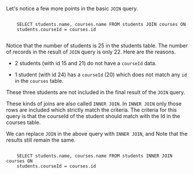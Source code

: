 Let's notice a few more points in the basic `JOIN` query.

<codeblock language="sql" dbName="students2-v1.db" type="lesson">
  <code>
    SELECT students.name, courses.name FROM students JOIN courses ON
    students.courseId = courses.id
  </code>
</codeblock>

Notice that the number of students is 25 in the students table. The number of
records in the result of `JOIN` query is only 22. Here are the reasons.

- 2 students (with id 15 and 21) do not have a `courseId` data.

- 1 student (with id 24) has a `courseId` (20) which does not match any `id` in
  the `courses` table.

These three students are not included in the final result of the `JOIN` query.

These kinds of joins are also called `INNER JOIN`. In `INNER JOIN` only those
rows are included which strictly match the criteria. The criteria for this query
is that the courseId of the student should match with the Id in the courses
table.

We can replace `JOIN` in the above query with `INNER JOIN`, and Note that the
results still remain the same.

<codeblock language="sql" dbName="students2-v1.db" type="lesson">
  <code>
    SELECT students.name, courses.name FROM students INNER JOIN courses ON
    students.courseId = courses.id
  </code>
</codeblock>
